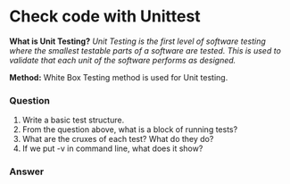 # Check code with Unittest

**What is Unit Testing?**
_Unit Testing is the first level of software testing where the smallest testable parts of a software are tested. This is used to validate that each unit of the software performs as designed._

**Method:**
White Box Testing method is used for Unit testing.

### Question
1. Write a basic test structure.
2. From the question above, what is a block of running tests?
3. What are the cruxes of each test? What do they do?
4. If we put -v in command line, what does it show?

### Answer
